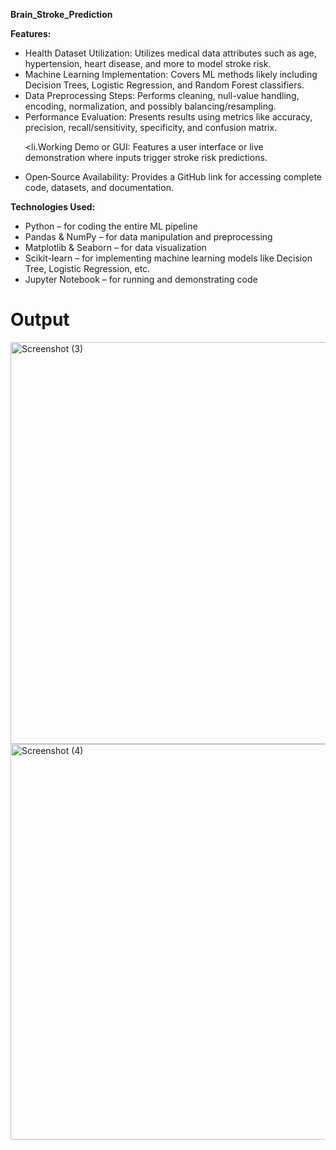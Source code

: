 <strong> Brain_Stroke_Prediction</strong>

<strong>Features:</strong>

<ul>
  
<li>Health Dataset Utilization: Utilizes medical data attributes such as age, hypertension, heart disease, and more to model stroke risk.</li>

<li>Machine Learning Implementation: Covers ML methods likely including Decision Trees, Logistic Regression, and Random Forest classifiers.</li>

<li>Data Preprocessing Steps: Performs cleaning, null-value handling, encoding, normalization, and possibly balancing/resampling.</li>

<li>Performance Evaluation: Presents results using metrics like accuracy, precision, recall/sensitivity, specificity, and confusion matrix.</li> 

<li.Working Demo or GUI: Features a user interface or live demonstration where inputs trigger stroke risk predictions.</li>

<li>Open‑Source Availability: Provides a GitHub link for accessing complete code, datasets, and documentation.</li>

</ul>

<strong>Technologies Used:</strong>

<ul>
  
<li>Python – for coding the entire ML pipeline</li>

<li>Pandas & NumPy – for data manipulation and preprocessing</li>

<li>Matplotlib & Seaborn – for data visualization</li>

<li>Scikit-learn – for implementing machine learning models like Decision Tree, Logistic Regression, etc.</li>

<li>Jupyter Notebook – for running and demonstrating code</li>

</ul>



# Output
<img width="1354" height="643" alt="Screenshot (3)" src="https://github.com/user-attachments/assets/ea6419c9-7b94-417c-9bf1-60c5e3c11881" />

<img width="1278" height="633" alt="Screenshot (4)" src="https://github.com/user-attachments/assets/89a5b33a-da18-476a-841b-31ccc6cb4a65" />

